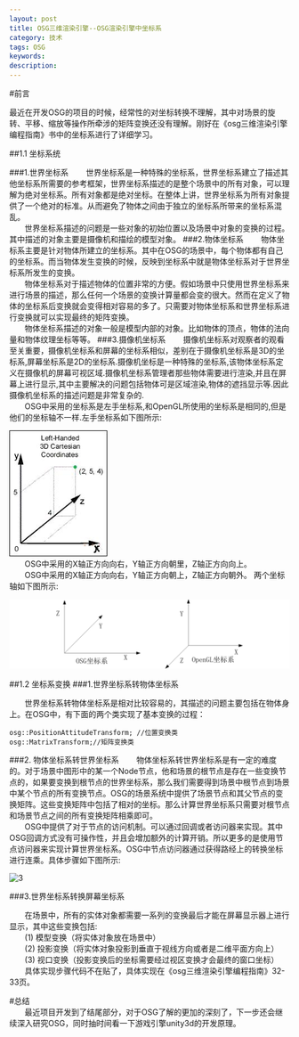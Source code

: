 ```yaml
---
layout: post
title: OSG三维渲染引擎--OSG渲染引擎中坐标系
category: 技术
tags: OSG
keywords: 
description: 
---
```


#前言

最近在开发OSG的项目的时候，经常性的对坐标转换不理解，其中对场景的旋转、平移、缩放等操作所牵涉的矩阵变换还没有理解。刚好在《osg三维渲染引擎编程指南》书中的坐标系进行了详细学习。

##1.1 坐标系统

###1.世界坐标系
&nbsp;&nbsp;&nbsp;&nbsp;&nbsp;&nbsp;&nbsp;世界坐标系是一种特殊的坐标系，世界坐标系建立了描述其他坐标系所需要的参考框架，世界坐标系描述的是整个场景中的所有对象，可以理解为绝对坐标系。所有对象都是绝对坐标。在整体上讲，世界坐标系为所有对象提供了一个绝对的标准。从而避免了物体之间由于独立的坐标系所带来的坐标系混乱。
<br>&nbsp;&nbsp;&nbsp;&nbsp;&nbsp;&nbsp;&nbsp;世界坐标系描述的问题是一些对象的初始位置以及场景中对象的变换的过程。其中描述的对象主要是摄像机和描绘的模型对象。
###2.物体坐标系
&nbsp;&nbsp;&nbsp;&nbsp;&nbsp;&nbsp;&nbsp;物体坐标系主要是针对物体所建立的坐标系。其中在OSG的场景中，每个物体都有自己的坐标系。而当物体发生变换的时候，反映到坐标系中就是物体坐标系对于世界坐标系所发生的变换。
<br>&nbsp;&nbsp;&nbsp;&nbsp;&nbsp;&nbsp;&nbsp;物体坐标系对于描述物体的位置非常的方便。假如场景中只使用世界坐标系来进行场景的描述，那么任何一个场景的变换计算量都会变的很大。然而在定义了物体的坐标系后变换就会变得相对容易的多了。只需要对物体坐标系和世界坐标系进行变换就可以实现最终的矩阵变换。
<br>&nbsp;&nbsp;&nbsp;&nbsp;&nbsp;&nbsp;&nbsp;物体坐标系描述的对象一般是模型内部的对象。比如物体的顶点，物体的法向量和物体纹理坐标等等。
###3.摄像机坐标系
&nbsp;&nbsp;&nbsp;&nbsp;&nbsp;&nbsp;&nbsp;摄像机坐标系对观察者的观看至关重要，摄像机坐标系和屏幕的坐标系相似，差别在于摄像机坐标系是3D的坐标系,屏幕坐标系是2D的坐标系.摄像机坐标是一种特殊的坐标系,该物体坐标系定义在摄像机的屏幕可视区域.摄像机坐标系管理者那些物体需要进行渲染,并且在屏幕上进行显示,其中主要解决的问题包括物体可是区域渲染,物体的遮挡显示等.因此摄像机坐标系的描述问题是非常复杂的.
<br>&nbsp;&nbsp;&nbsp;&nbsp;&nbsp;&nbsp;&nbsp;OSG中采用的坐标系是左手坐标系,和OpenGL所使用的坐标系是相同的,但是他们的坐标轴不一样.左手坐标系如下图所示:

![1](/public/img/tech/left_coordinate.jpg)
<br>&nbsp;&nbsp;&nbsp;&nbsp;&nbsp;&nbsp;&nbsp;OSG中采用的X轴正方向向右，Y轴正方向朝里，Z轴正方向向上。
<br>&nbsp;&nbsp;&nbsp;&nbsp;&nbsp;&nbsp;&nbsp;OSG中采用的X轴正方向向右，Y轴正方向朝上，Z轴正方向朝外。
两个坐标轴如下图所示:

![2](/public/img/tech/OSG_OpenGL.jpg)


##1.2 坐标系变换
###1.世界坐标系转物体坐标系

&nbsp;&nbsp;&nbsp;&nbsp;&nbsp;&nbsp;&nbsp;世界坐标系转物体坐标系是相对比较容易的，其描述的问题主要包括在物体身上。在OSG中，有下面的两个类实现了基本变换的过程：
	
	osg::PositionAttitudeTransform; //位置变换类
	osg::MatrixTransform;//矩阵变换类
###2. 物体坐标系转世界坐标系
&nbsp;&nbsp;&nbsp;&nbsp;&nbsp;&nbsp;&nbsp;物体坐标系转世界坐标系是有一定的难度的。对于场景中图形中的某一个Node节点，他和场景的根节点是存在一些变换节点的，如果要变换到根节点的世界坐标系，那么我们需要得到场景中根节点到场景中某个节点的所有变换节点。OSG的场景系统中提供了场景节点和其父节点的变换矩阵。这些变换矩阵中包括了相对的坐标。那么计算世界坐标系只需要对根节点和场景节点之间的所有变换矩阵相乘即可。
<br>&nbsp;&nbsp;&nbsp;&nbsp;&nbsp;&nbsp;&nbsp;OSG中提供了对于节点的访问机制。可以通过回调或者访问器来实现。其中OSG回调方式没有可操作性，并且会增加额外的计算开销。所以更多的是使用节点访问器来实现计算世界坐标系。OSG中节点访问器通过获得路经上的转换坐标进行连乘。具体步骤如下图所示:

![3](/public/img/tech/osg_accept.png)

###3.世界坐标系转换屏幕坐标系

&nbsp;&nbsp;&nbsp;&nbsp;&nbsp;&nbsp;&nbsp;在场景中，所有的实体对象都需要一系列的变换最后才能在屏幕显示器上进行显示，其中这些变换包括:
<br>&nbsp;&nbsp;&nbsp;&nbsp;&nbsp;&nbsp;&nbsp;(1) 模型变换（将实体对象放在场景中）
<br>&nbsp;&nbsp;&nbsp;&nbsp;&nbsp;&nbsp;&nbsp;(2) 投影变换（将实体对象投影到垂直于视线方向或者是二维平面方向上）
<br>&nbsp;&nbsp;&nbsp;&nbsp;&nbsp;&nbsp;&nbsp;(3) 视口变换（投影变换后的坐标需要经过视区变换才会最终的窗口坐标）
<br>&nbsp;&nbsp;&nbsp;&nbsp;&nbsp;&nbsp;&nbsp;具体实现步骤代码不在贴了，具体实现在《osg三维渲染引擎编程指南》32-33页。


#总结
<br>&nbsp;&nbsp;&nbsp;&nbsp;&nbsp;&nbsp;&nbsp;最近项目开发到了结尾部分，对于OSG了解的更加的深刻了，下一步还会继续深入研究OSG，同时抽时间看一下游戏引擎unity3d的开发原理。
